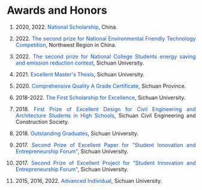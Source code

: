 # Awards and Honors  

<ol>    
<li><p style="text-align:justify; text-justify:inter-ideograph;">  2020, 2022. <font color=#0052D9>National Scholarship</font>, China.</p></li> 
 
<li><p style="text-align:justify; text-justify:inter-ideograph;">  2022. <font color=#0052D9>The second prize for National Environmental Friendly Technology Competition</font>, Northwest Region in China.</p></li>  

<li><p style="text-align:justify; text-justify:inter-ideograph;">  2022. <font color=#0052D9>The second prize for National College Students energy saving and emission reduction contest</font>, Sichuan University.</p></li>  

<li><p style="text-align:justify; text-justify:inter-ideograph;">  2021. <font color=#0052D9>Excellent Master's Thesis</font>, Sichuan University.</p></li>  

<li><p style="text-align:justify; text-justify:inter-ideograph;">  2020. <font color=#0052D9>Comprehensive Quality A Grade Certificate</font>, Sichuan Province.</p></li>  

<li><p style="text-align:justify; text-justify:inter-ideograph;">  2018-2022. <font color=#0052D9>The First Scholarship for Excellence</font>, Sichuan University.</p></li>  

<li><p style="text-align:justify; text-justify:inter-ideograph;">  2018. <font color=#0052D9>First Prize of Excellent Design for Civil Engineering and Architecture Students in High Schools</font>, Sichuan Civil Engineering and Construction Society.</p></li>  

<li><p style="text-align:justify; text-justify:inter-ideograph;">  2018. <font color=#0052D9>Outstanding Graduates</font>, Sichuan University.</p></li>  

<li><p style="text-align:justify; text-justify:inter-ideograph;">  2017. <font color=#0052D9>Second Prize of Excellent Paper for "Student Innovation and Entrepreneurship Forum"</font>, Sichuan University.</p></li>  

<li><p style="text-align:justify; text-justify:inter-ideograph;">  2017. <font color=#0052D9>Second Prize of Excellent Project for "Student Innovation and Entrepreneurship Forum"</font>, Sichuan University.</p></li>  

<li><p style="text-align:justify; text-justify:inter-ideograph;">  2015, 2016, 2022. <font color=#0052D9>Advanced Individual</font>, Sichuan University.</p></li>  
</ol>
